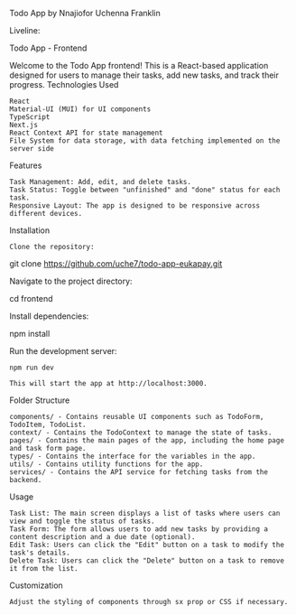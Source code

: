 Todo App by Nnajiofor Uchenna Franklin

Liveline: 

Todo App - Frontend

Welcome to the Todo App frontend! This is a React-based application designed for users to manage their tasks, add new tasks, and track their progress.
Technologies Used

    React
    Material-UI (MUI) for UI components
    TypeScript
    Next.js
    React Context API for state management
    File System for data storage, with data fetching implemented on the server side


Features

    Task Management: Add, edit, and delete tasks.
    Task Status: Toggle between "unfinished" and "done" status for each task.
    Responsive Layout: The app is designed to be responsive across different devices.

Installation

    Clone the repository:

git clone https://github.com/uche7/todo-app-eukapay.git

Navigate to the project directory:

cd frontend

Install dependencies:

npm install

Run the development server:

    npm run dev

    This will start the app at http://localhost:3000.

Folder Structure

    components/ - Contains reusable UI components such as TodoForm, TodoItem, TodoList.
    context/ - Contains the TodoContext to manage the state of tasks.
    pages/ - Contains the main pages of the app, including the home page and task form page.
    types/ - Contains the interface for the variables in the app.
    utils/ - Contains utility functions for the app.
    services/ - Contains the API service for fetching tasks from the backend.

Usage

    Task List: The main screen displays a list of tasks where users can view and toggle the status of tasks.
    Task Form: The form allows users to add new tasks by providing a content description and a due date (optional).
    Edit Task: Users can click the "Edit" button on a task to modify the task's details.
    Delete Task: Users can click the "Delete" button on a task to remove it from the list.

Customization

    Adjust the styling of components through sx prop or CSS if necessary.